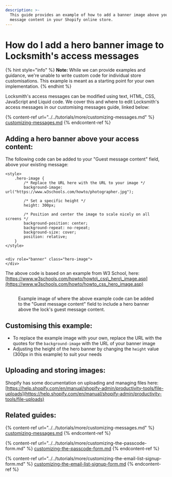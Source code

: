 ```yaml
---
description: >-
  This guide provides an example of how to add a banner image above your access
  message content in your Shopify online store.
---
```


# How do I add a hero banner image to Locksmith's access messages

{% hint style="info" %}
**Note:** While we can provide examples and guidance, we're unable to write custom code for individual store customisations. This example is meant as a starting point for your own implementation.
{% endhint %}

Locksmith's access messages can be modified using text, HTML, CSS, JavaScript and Liquid code. We cover this and where to edit Locksmith's access messages in our customising messages guide, linked below:

{% content-ref url="../../tutorials/more/customizing-messages.md" %}
[customizing-messages.md](../../tutorials/more/customizing-messages.md)
{% endcontent-ref %}

## Adding a hero banner above your access content:&#x20;

The following code can be added to your "Guest message content" field, above your existing message:

```
<style>
    .hero-image {
        /* Replace the URL here with the URL to your image */
        background-image: url("https://www.w3schools.com/howto/photographer.jpg");
    
        /* Set a specific height */
        height: 300px;
        
        /* Position and center the image to scale nicely on all screens */
        background-position: center;
        background-repeat: no-repeat;
        background-size: cover;
        position: relative;
    }       
</style>
            
            
<div role="banner" class="hero-image">
</div>
```

The above code is based on an example from W3 School, here: [https://www.w3schools.com/howto/howto\_css\_hero\_image.asp](https://www.w3schools.com/howto/howto_css_hero_image.asp)

<figure><img src="../../.gitbook/assets/Screenshot 2024-12-11 at 8.10.56 pm.png" alt=""><figcaption><p>Example image of where the above example code can be added to the "Guest message content" field to include a hero banner above the lock's guest message content.</p></figcaption></figure>

## Customising this example:&#x20;

* To replace the example image with your own, replace the URL with the quotes for the `background-image` with the URL of your banner image
* Adjusting the height of the hero banner by changing the `height` value (300px in this example) to suit your needs

## Uploading and storing images:

Shopify has some documentation on uploading and managing files here: [https://help.shopify.com/en/manual/shopify-admin/productivity-tools/file-uploads](https://help.shopify.com/en/manual/shopify-admin/productivity-tools/file-uploads)

## Related guides:

{% content-ref url="../../tutorials/more/customizing-messages.md" %}
[customizing-messages.md](../../tutorials/more/customizing-messages.md)
{% endcontent-ref %}

{% content-ref url="../../tutorials/more/customizing-the-passcode-form.md" %}
[customizing-the-passcode-form.md](../../tutorials/more/customizing-the-passcode-form.md)
{% endcontent-ref %}

{% content-ref url="../../tutorials/more/customizing-the-email-list-signup-form.md" %}
[customizing-the-email-list-signup-form.md](../../tutorials/more/customizing-the-email-list-signup-form.md)
{% endcontent-ref %}
